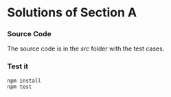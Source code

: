 # Solutions of Section A

### Source Code
The source code is in the *src* folder with the test cases.

### Test it
```
npm install
npm test
```